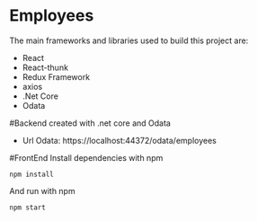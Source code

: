 # Employees

The main frameworks and libraries used to build this project are:

* React
* React-thunk
* Redux Framework
* axios
* .Net Core
* Odata

#Backend
created with .net core and Odata
  - Url Odata: https://localhost:44372/odata/employees
  
#FrontEnd
  Install dependencies with npm
  ```
  npm install
  ```
  
  And run with npm
  ```
  npm start
  ```
